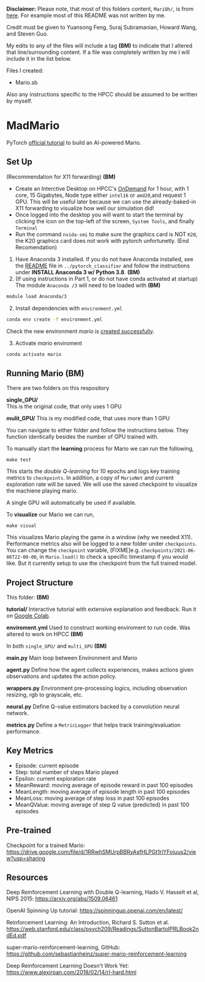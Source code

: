 **Disclaimer:**
Please note, that most of this folders content, `MariOh/`, is from [here](https://github.com/yuansongFeng/MadMario/).
For example most of this README was not written by me.

Credit must be given to Yuansong Feng, Suraj Subramanian, Howard Wang, and Steven Guo.

My edits to any of the files will include a tag **(BM)** to indicate that I altered
that line/surrounding content. If a file was completely written by me I will include it in the list
below.

Files I created:
* Mario.sb

Also any instructions specific to the HPCC should be assumed to be written by 
myself.


# MadMario
PyTorch [official tutorial](https://pytorch.org/tutorials/intermediate/mario_rl_tutorial.html) to build an AI-powered Mario.

## Set Up
(Recommendation for X11 forwarding) **(BM)**  
* Create an Interctive Desktop on HPCC's [OnDemand](https://ondemand.hpcc.msu.edu/) for 1 hour,
with 1 core, 15 Gigabytes, Node type either `intel16` or `amd20`,and request 1 GPU. This will be useful later because we can use the already-baked-in
X11 forwarding to visualize how well our simulation did!
* Once logged into the desktop you will want to start the terminal by clicking 
the icon on the top-left of the screen, `System Tools`, and finally `Terminal`
* Run the command `nvida-smi` to make sure the graphics card is NOT `K20`, the K20
graphics card does not work with pytorch unfortunetly.
(End Recomendation)

1. Have Anaconda 3 installed. If you do not have Anaconda installed, see the [README](../pytorch_classifier/README.md) file
in `../pytorch_classifier` and follow the instructions under 
**INSTALL Anaconda 3 w/ Python 3.8**. **(BM)**
3. (If using instructions in Part 1, or do not have conda activated at startup)
The module `Anaconda /3` will need to be loaded with **(BM)**
```bash
module load Anaconda/3
```
2. Install dependencies with `environment.yml`
```bash
conda env create -f environment.yml
```
Check the new environment *mario* is [created successfully](https://docs.conda.io/projects/conda/en/latest/user-guide/tasks/manage-environments.html#creating-an-environment-from-an-environment-yml-file).

3. Activate *mario* enviroment
```bash
conda activate mario
```


## Running Mario (BM)
There are two folders on this respository  

**single_GPU/**  
This is the original code, that only uses 1 GPU

**mulit_GPU/**
This is my modified code, that uses more than 1 GPU

You can navigate to either folder and follow the instructions below. They function
identically besides the number of GPU trained with.

To manually start the **learning** process for Mario we can run the following,
```
make test
```
This starts the *double Q-learning* for 10 epochs and logs key training metrics to `checkpoints`. 
In addition, a copy of `MarioNet` and current exploration rate will be saved. We will use the saved checkpoint
to visualize the machiene playing mario.

A single GPU will automatically be used if available.

To **visualize** our Mario we can run,
```
make visual
```
This visualizes Mario playing the game in a window (why we needed X11). Performance metrics 
also will be logged to a new folder under `checkpoints`. You can change the `checkpoint` variable, 
[FIXME]e.g. `checkpoints/2021-06-06T22-00-00`, in `Mario.load()` to check a specific timestamp if you 
would like. But it currently setup to use the checkpoint from the full trained model. 

## Project Structure 
This folder: **(BM)**  

**tutorial/**
Interactive tutorial with extensive explanation and feedback. Run it on [Google Colab](https://colab.research.google.com/notebooks/intro.ipynb#recent=true).

**enviroment.yml**
Used to construct working enviroment to run code. Was altered to work on HPCC **(BM)**

In both `single_GPU/` and `multi_GPU` **(BM)**  

**main.py**
Main loop between Environment and Mario

**agent.py**
Define how the agent collects experiences, makes actions given observations and updates the action policy.

**wrappers.py**
Environment pre-processing logics, including observation resizing, rgb to grayscale, etc.

**neural.py**
Define Q-value estimators backed by a convolution neural network.

**metrics.py**
Define a `MetricLogger` that helps track training/evaluation performance.

## Key Metrics

- Episode: current episode
- Step: total number of steps Mario played
- Epsilon: current exploration rate
- MeanReward: moving average of episode reward in past 100 episodes
- MeanLength: moving average of episode length in past 100 episodes
- MeanLoss: moving average of step loss in past 100 episodes
- MeanQValue: moving average of step Q value (predicted) in past 100 episodes

## Pre-trained

Checkpoint for a trained Mario: https://drive.google.com/file/d/1RRwhSMUrpBBRyAsfHLPGt1rlYFoiuus2/view?usp=sharing

## Resources

Deep Reinforcement Learning with Double Q-learning, Hado V. Hasselt et al, NIPS 2015: https://arxiv.org/abs/1509.06461

OpenAI Spinning Up tutorial: https://spinningup.openai.com/en/latest/

Reinforcement Learning: An Introduction, Richard S. Sutton et al. https://web.stanford.edu/class/psych209/Readings/SuttonBartoIPRLBook2ndEd.pdf

super-mario-reinforcement-learning, GitHub: https://github.com/sebastianheinz/super-mario-reinforcement-learning

Deep Reinforcement Learning Doesn't Work Yet: https://www.alexirpan.com/2018/02/14/rl-hard.html
